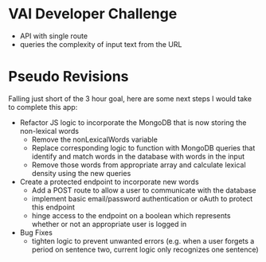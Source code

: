 # VAI Developer Challenge
- API with single route
- queries the complexity of input text from the URL

# Pseudo Revisions
Falling just short of the 3 hour goal, here are some next steps I would take to complete this app:
- Refactor JS logic to incorporate the MongoDB that is now storing the non-lexical words
  - Remove the nonLexicalWords variable
  - Replace corresponding logic to function with MongoDB queries that identify and match words in the database    with words in the input 
  - Remove those words from appropriate array and calculate lexical density using the new queries
- Create a protected endpoint to incorporate new words
  - Add a POST route to allow a user to communicate with the database
  - implement basic email/password authentication or oAuth to protect this endpoint
  - hinge access to the endpoint on a boolean which represents whether or not an appropriate user is logged in
- Bug Fixes
  - tighten logic to prevent unwanted errors (e.g. when a user forgets a period on sentence two, current logic only recognizes one sentence)